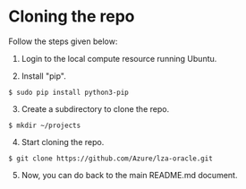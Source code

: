 # Cloning the repo


Follow the steps given below:

1. Login to the local compute resource running Ubuntu.

2. Install "pip".
```
$ sudo pip install python3-pip
```

3. Create a subdirectory to clone the repo.
```
$ mkdir ~/projects
```

4. Start cloning the repo.
```
$ git clone https://github.com/Azure/lza-oracle.git
```

5. Now, you can do back to the main README.md document.
